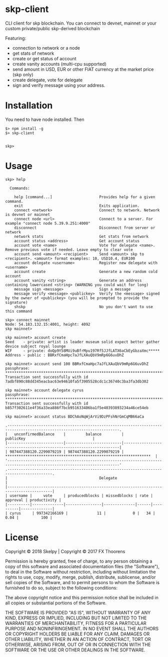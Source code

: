 # skp-client
CLI client for skp blockchain.
You can connect to devnet, mainnet or your custom private/public skp-derived blockchain

Featuring:
- connection to network or a node
- get stats of network
- create or get status of account
- create vanity accounts (multi-cpu supported)
- send amount in USD, EUR or other FIAT currency at the market price (skp only)
- create delegate, vote for delegate
- sign and verify message using your address.

# Installation
You need to have node installed. Then
```
$> npm install -g 
$> skp-client


skp>

```

# Usage
```
skp> help

  Commands:

    help [command...]                     Provides help for a given command.
    exit                                  Exits application.
    connect <network>                     Connect to network. Network is devnet or mainnet
    connect node <url>                    Connect to a server. For example "connect node 5.39.9.251:4000"
    disconnect                            Disconnect from server or network
    network stats                         Get stats from network
    account status <address>              Get account status
    account vote <name>                   Vote for delegate <name>. Remove previous vote if needed. Leave empty to clear vote
    account send <amount> <recipient>     Send <amount> skp to <recipient>. <amount> format examples: 10, USD10.4, EUR100
    account delegate <username>           Register new delegate with <username>
    account create                        Generate a new random cold account
    account vanity <string>               Generate an address containing lowercased <string> (WARNING you could wait for long)
    message sign <message>                Sign a message
    message verify <message> <publickey>  Verify the <message> signed by the owner of <publickey> (you will be prompted to provide the signature)
    shskp                                 No you don't want to use this command
```



```
skp> connect mainnet
Node: 54.183.132.15:4001, height: 4092
skp mainnet>
```

```
skp mainnet> account create
Seed    - private: artist is leader museum solid expect better gather device subject royal lounge
WIF     - private: doQp9Y58MUi9uBfrMpu197Rf5JJfLATX6aCbEyGbzaXmc*****
Address - public : BBRxfCmaHpc7aJfLXAuQbV9mRp6G6uvDhZ
```

```
skp mainnet> account send 100 BBRxfCmaHpc7aJfLXAuQbV9mRp6G6uvDhZ
passphrase: ************************************************************************
Transaction sent successfully with id 7adbf890c88dd345eacbac63e94610fa5f3905528cdc1c36740c3ba3fa3db302
```

```
skp mainnet> account delegate cyrus
passphrase: **************************************************************************
Transaction sent successfully with id b857f302611e4f36a33ea886f7bcb951633406ba1f5e40393893234a46ce54eb
```

```
skp mainnet> account status BDChAoNqWjArVi9DzPFshNrGmCqMB66aCa

.------------------------------------------------------------------------------------------------------------------------.
|   unconfirmedBalance    |         balance         |                             publicKey                              |
|-------------------------|-------------------------|--------------------------------------------------------------------|
| 987447388120.2299079219 | 987447388120.2299079219 | *****************************************************************  |
'------------------------------------------------------------------------------------------------------------------------'
.------------------------------------------------------------------------------------------.
|                                         Delegate                                         |
|------------------------------------------------------------------------------------------|
| username |     vote     | producedblocks | missedblocks | rate | approval | productivity |
|----------|--------------|----------------|--------------|------|----------|--------------|
| cyrus     | 997342166169 |             11 |            0 |   34 |     0.04 |          100 |
```


# License
Copyright © 2018 Skelpy | Copyright © 2017 FX Thoorens

Permission is hereby granted, free of charge, to any person obtaining a copy of this software and associated documentation files (the "Software"), to deal in the Software without restriction, including without limitation the rights to use, copy, modify, merge, publish, distribute, sublicense, and/or sell copies of the Software, and to permit persons to whom the Software is furnished to do so, subject to the following conditions:

The above copyright notice and this permission notice shall be included in all copies or substantial portions of the Software.

THE SOFTWARE IS PROVIDED "AS IS", WITHOUT WARRANTY OF ANY KIND, EXPRESS OR IMPLIED, INCLUDING BUT NOT LIMITED TO THE WARRANTIES OF MERCHANTABILITY, FITNESS FOR A PARTICULAR PURPOSE AND NONINFRINGEMENT. IN NO EVENT SHALL THE AUTHORS OR COPYRIGHT HOLDERS BE LIABLE FOR ANY CLAIM, DAMAGES OR OTHER LIABILITY, WHETHER IN AN ACTION OF CONTRACT, TORT OR OTHERWISE, ARISING FROM, OUT OF OR IN CONNECTION WITH THE SOFTWARE OR THE USE OR OTHER DEALINGS IN THE SOFTWARE.
